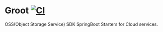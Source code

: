 # Groot [![CI](https://github.com/deepinthink/groot/actions/workflows/ci.yml/badge.svg)](https://github.com/deepinthink/groot/actions/workflows/ci.yml)
OSS(Object Storage Service) SDK SpringBoot Starters for Cloud services.
